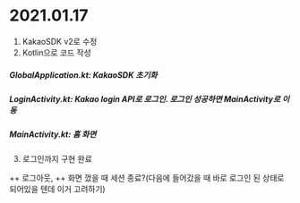 # 2021.01.17

1. KakaoSDK v2로 수정  
2. Kotlin으로 코드 작성
##### GlobalApplication.kt: KakaoSDK 초기화
##### LoginActivity.kt: Kakao login API로 로그인. 로그인 성공하면 MainActivity로 이동
##### MainActivity.kt: 홈 화면 
3. 로그인까지 구현 완료  

++ 로그아웃, 
++ 화면 껐을 때 세션 종료?(다음에 들어갔을 때 바로 로그인 된 상태로 되어있을 텐데 이거 고려하기)  



